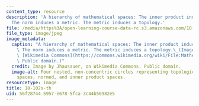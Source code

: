 ```yaml
---
content_type: resource
description: 'A hierarchy of mathematical spaces: The inner product induces a norm.
  The norm induces a metric. The metric induces a topology.'
file: /media/https%3A/open-learning-course-data-rc.s3.amazonaws.com/18-102-introduction-to-functional-analysis-spring-2021/56f287445957e6785fca3c44b50982e5_18-102s21-th.jpg
file_type: image/jpeg
image_metadata:
  caption: "A hierarchy of mathematical spaces: The inner product induces a norm.\
    \ The norm induces a metric. The metric induces a topology.\_(Image by Jhausauer,on\
    \ [Wikimedia Commons](https://commons.wikimedia.org/wiki/File:Mathematical_Spaces.png).\
    \ Public domain.)"
  credit: Image by Jhausauer, on Wikimedia Commons. Public domain.
  image-alt: Four nested, non-concentric circles representing topological space, metric
    spaces, normed, and inner product spaces.
resourcetype: Image
title: 18-102s-th
uid: 56f28744-5957-e678-5fca-3c44b50982e5
---
```

